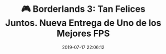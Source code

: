 ---
author_profile: false
title: "🎮 Borderlands 3: Tan Felices Juntos. Nueva Entrega de Uno de los Mejores FPS"
description: "🎮 Borderlands 3: Tan Felices Juntos. Nueva Entrega de Uno de los Mejores FPS"
excerpt: "🎮 Borderlands 3: Tan Felices Juntos. Nueva Entrega de Uno de los Mejores FPS"
header:
  video:
    id: hdImDagjNGQ
    provider: youtube
comments: true
date: 2019-07-17 22:06:12
tags:
- Acción
- FPS
- Trailer
categories:
- Vídeo Videojuegos
sidebar:
- title: "Menú de Vídeos"
  nav: vteca
---